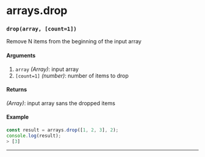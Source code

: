 # arrays.drop

<!-- div class="doc-container" -->

<!-- div -->


<!-- div -->

<h3 id="droparray-count1"><code>drop(array, [count=1])</code></h3>

Remove N items from the beginning of the input array

#### Arguments
1. `array` *(Array)*: input array
2. `[count=1]` *(number)*: number of items to drop

#### Returns
*(Array)*: input array sans the dropped items

#### Example
```js
const result = arrays.drop([1, 2, 3], 2);
console.log(result);
> [3]
```
---

<!-- /div -->

<!-- /div -->

<!-- /div -->
